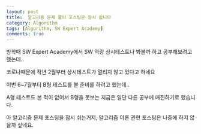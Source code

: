 ```yaml
---
layout: post
title:  알고리즘 문제 풀이 포스팅은 잠시 쉽니다
category: Algorithm
tags: [Algorithm, SW Expert Academy]
comments: true  
---
```


방학때 SW Expert Academy에서 SW 역량 상시테스트나 봐볼까 하고 공부해보려고 했는데..

코로나때문에 작년 2월부터 상시테스트가 열리지 않고 있다고 하네요

이번 6~7월부터 B형 테스트를 볼 준비를 하려고 했는데..

A형 테스트도 본 적이 없어서 B형을 못보는 지금은 일단 다른 공부에 매진하기로 했습니다.

아 알고리즘 문제 포스팅을 잠시 쉬는거지, 알고리즘 이론 관련 포스팅은 나중에 하지 않을까 싶네요.
